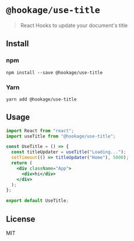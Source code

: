 # `@hookage/use-title`

> React Hooks to update your document's title

## Install

### npm

```shell
npm install --save @hookage/use-title
```

### Yarn

```shell
yarn add @hookage/use-title
```

## Usage

```jsx
import React from "react";
import useTitle from "@hookage/use-title";

const UseTitle = () => {
  const titleUpdater = useTitle("Loading...");
  setTimeout(() => titleUpdater("Home"), 5000);
  return (
    <div className="App">
      <div>hi</div>
    </div>
  );
};

export default UseTitle;
```

## License

MIT